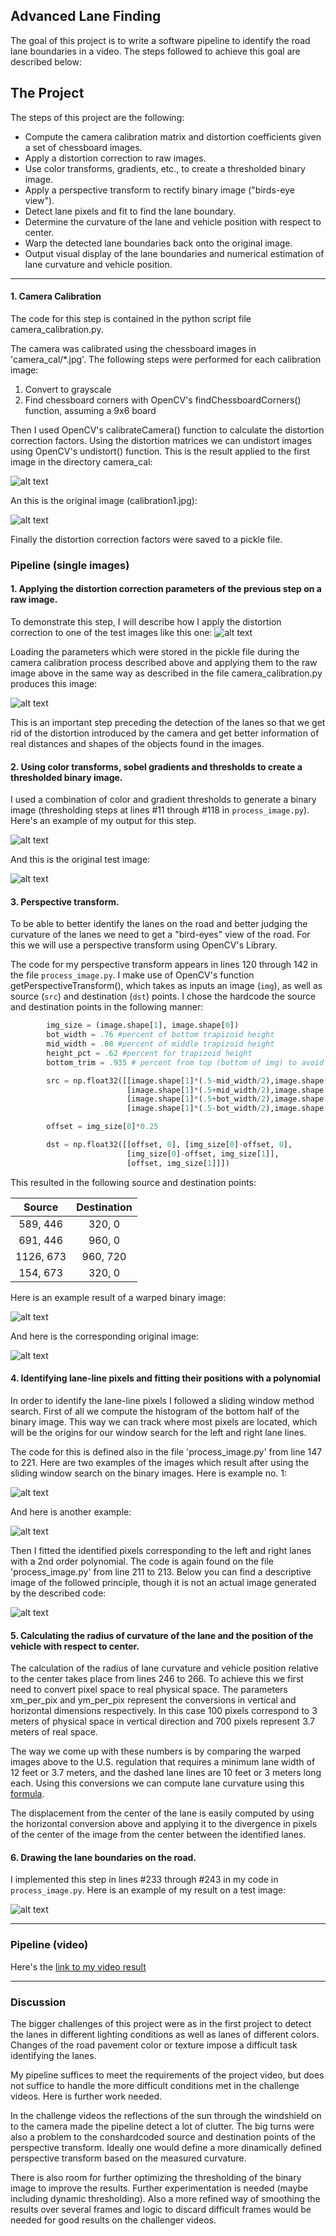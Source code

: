 ## Advanced Lane Finding

The goal of this project is to write a software pipeline to identify the road lane boundaries in a video. The steps followed to achieve this goal are described below:


The Project
---

The steps of this project are the following:

* Compute the camera calibration matrix and distortion coefficients given a set of chessboard images.
* Apply a distortion correction to raw images.
* Use color transforms, gradients, etc., to create a thresholded binary image.
* Apply a perspective transform to rectify binary image ("birds-eye view").
* Detect lane pixels and fit to find the lane boundary.
* Determine the curvature of the lane and vehicle position with respect to center.
* Warp the detected lane boundaries back onto the original image.
* Output visual display of the lane boundaries and numerical estimation of lane curvature and vehicle position.

[//]: # (Image References)

[image1]: ./camera_cal/test_undist.jpg "Undistorted"
[image2]: ./test_images/test1.jpg "Road Transformed"
[image3]: ./examples/binary_combo_example.jpg "Binary Example"
[image4]: ./examples/warped_straight_lines.jpg "Warp Example"
[image5]: ./examples/color_fit_lines.jpg "Fit Visual"
[image6]: ./examples/example_output.jpg "Output"
[image7]: ./output_images/test1_undist.jpg "Test1 image undistorted"
[image8]: ./output_images/result_test3.jpg "Test3 binary result"
[image9]: ./test_images/test3.jpg "Test3"
[image10]: ./output_images/result_straight_lines2.jpg "binary straight lines"
[image11]: ./test_images/straight_lines2.jpg "Test straight lines"
[image12]: ./output_images/conv1.jpg "convolutions example1"
[image13]: ./output_images/conv2.jpg "convolutions example2"
[image14]: ./output_images/result.jpg "Result image of pipeline"
[image15]: ./camera_cal/calibration1.jpg "Undistorted"
[video1]: ./project_video.mp4 "Video"

---


#### 1. Camera Calibration


The code for this step is contained in the python script file camera_calibration.py.

The camera was calibrated using the chessboard images in 'camera_cal/*.jpg'. The following steps were performed for each calibration image:

1.    Convert to grayscale
2.    Find chessboard corners with OpenCV's findChessboardCorners() function, assuming a 9x6 board

Then I used OpenCV's calibrateCamera() function to calculate the distortion correction factors. Using the distortion matrices we can undistort images using OpenCV's undistort() function. This is the result applied to the first image in the directory camera_cal:

![alt text][image1]

An this is the original image (calibration1.jpg):

![alt text][image15]

Finally the distortion correction factors were saved to a pickle file.

### Pipeline (single images)

#### 1. Applying the distortion correction parameters of the previous step on a raw image.

To demonstrate this step, I will describe how I apply the distortion correction to one of the test images like this one:
![alt text][image2]

Loading the parameters which were stored in the pickle file during the camera calibration process described above and applying them to the raw image above in the same way as described in the file camera_calibration.py produces this image:

![alt text][image7]

This is an important step preceding the detection of the lanes so that we get rid of the distortion introduced by the camera and get better information of real distances and shapes of the objects found in the images.

#### 2. Using color transforms, sobel gradients and thresholds to create a thresholded binary image.

I used a combination of color and gradient thresholds to generate a binary image (thresholding steps at lines #11 through #118 in `process_image.py`).  Here's an example of my output for this step.  

![alt text][image8]

And this is the original test image:

![alt text][image9]

#### 3. Perspective transform.

To be able to better identify the lanes on the road and better judging the curvature of the lanes we need to get a "bird-eyes" view of the road. For this we will use a perspective transform using OpenCV's Library.

The code for my perspective transform appears in lines 120 through 142 in the file `process_image.py`. I make use of OpenCV's function getPerspectiveTransform(), which takes as inputs an image (`img`), as well as source (`src`) and destination (`dst`) points.  I chose the hardcode the source and destination points in the following manner:

```python
        img_size = (image.shape[1], image.shape[0])
        bot_width = .76 #percent of bottom trapizoid height
        mid_width = .08 #percent of middle trapizoid height
        height_pct = .62 #percent for trapizoid height
        bottom_trim = .935 # percent from top (bottom of img) to avoid hood)

        src = np.float32([[image.shape[1]*(.5-mid_width/2),image.shape[0]*height_pct],
                          [image.shape[1]*(.5+mid_width/2),image.shape[0]*height_pct],
                          [image.shape[1]*(.5+bot_width/2),image.shape[0]*bottom_trim],
                          [image.shape[1]*(.5-bot_width/2),image.shape[0]*bottom_trim]])

        offset = img_size[0]*0.25

        dst = np.float32([[offset, 0], [img_size[0]-offset, 0],
                          [img_size[0]-offset, img_size[1]], 
                          [offset, img_size[1]]])  
```

This resulted in the following source and destination points:

| Source        | Destination   | 
|:-------------:|:-------------:| 
| 589, 446      | 320, 0        | 
| 691, 446      | 960, 0      |
| 1126, 673     | 960, 720      |
| 154, 673      | 320, 0        |

Here is an example result of a warped binary image:

![alt text][image10]

And here is the corresponding original image:

![alt text][image11]

#### 4.  Identifying lane-line pixels and fitting their positions with a polynomial

In order to identify the lane-line pixels I followed a sliding window method search. First of all we compute the histogram of the bottom half of the binary image. This way we can track where most pixels are located, which will be the origins for our window search for the left and right lane lines.

The code for this is defined also in the file 'process_image.py' from line 147 to 221. Here are two examples of the images which result after using the sliding window search on the binary images. Here is example no. 1:

![alt text][image12]

And here is another example:

![alt text][image13]

Then I fitted the identified pixels corresponding to the left and right lanes with a 2nd order polynomial. The code is again found on the file 'process_image.py' from line 211 to 213. Below you can find a descriptive image of the followed principle, though it is not an actual image generated by the described code:   

![alt text][image5]


#### 5. Calculating the radius of curvature of the lane and the position of the vehicle with respect to center.

The calculation of the radius of lane curvature and vehicle position relative to the center takes place from lines 246 to 266. To achieve this we first need to convert pixel space to real physical space. The parameters xm_per_pix and ym_per_pix represent the conversions in vertical and horizontal dimensions respectively. In this case 100 pixels correspond to 3 meters of physical space in vertical direction and 700 pixels represent 3.7 meters of real space.

 The way we come up with these numbers is by comparing the warped images above to the U.S. regulation that requires a minimum lane width of 12 feet or 3.7 meters, and the dashed lane lines are 10 feet or 3 meters long each. Using this conversions we can compute lane curvature using this [formula](http://www.intmath.com/applications-differentiation/8-radius-curvature.php).

 The displacement from the center of the lane is easily computed by using the horizontal conversion above and applying it to the divergence in pixels of the center of the image from the center between the identified lanes. 

#### 6. Drawing the lane boundaries on the road.

I implemented this step in lines #233 through #243 in my code in `process_image.py`.  Here is an example of my result on a test image:

![alt text][image14]

---

### Pipeline (video)

Here's the [link to my video result](./project_solution.mp4)

---

### Discussion

The bigger challenges of this project were as in the first project to detect the lanes in different lighting conditions as well as lanes of different colors. Changes of the road pavement color or texture impose a difficult task identifying the lanes.

My pipeline suffices to meet the requirements of the project video, but does not suffice to handle the more difficult conditions met in the challenge videos. Here is further work needed.

In the challenge videos the reflections of the sun through the windshield on to the camera made the pipeline detect a lot of clutter. The big turns were also a problem to the conshardcoded source and destination points of the perspective transform. Ideally one would define a more dinamically defined perspective transform based on the measured curvature.

There is also room for further optimizing the thresholding of the binary image to improve the results. Further experimentation is needed (maybe including dynamic thresholding). Also a more refined way of smoothing the results over several frames and logic to discard difficult frames would be needed for good results on the challenger videos. 

